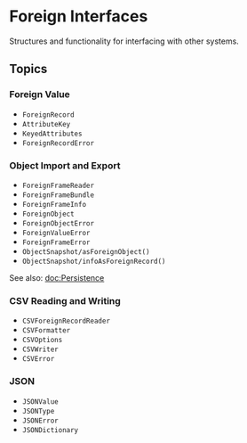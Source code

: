 # Foreign Interfaces

Structures and functionality for interfacing with other systems.

## Topics

### Foreign Value

- ``ForeignRecord``
- ``AttributeKey``
- ``KeyedAttributes``
- ``ForeignRecordError``

### Object Import and Export

- ``ForeignFrameReader``
- ``ForeignFrameBundle``
- ``ForeignFrameInfo``
- ``ForeignObject``
- ``ForeignObjectError``
- ``ForeignValueError``
- ``ForeignFrameError``
- ``ObjectSnapshot/asForeignObject()``
- ``ObjectSnapshot/infoAsForeignRecord()``

See also: <doc:Persistence>

### CSV Reading and Writing

- ``CSVForeignRecordReader``
- ``CSVFormatter``
- ``CSVOptions``
- ``CSVWriter``
- ``CSVError``

### JSON

- ``JSONValue``
- ``JSONType``
- ``JSONError``
- ``JSONDictionary``
